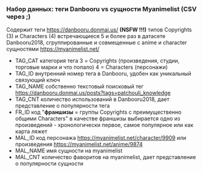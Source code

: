 ### Набор данных: теги Danbooru vs сущности Myanimelist (CSV через ;)

Содержит теги https://danbooru.donmai.us/ **(NSFW !!!)** типов Copyrights (3) и Characters (4) встречающиеся 5 и более раз
в датасете Danbooru2018, сгруппированные и совмещенные с anime и character сущностями https://myanimelist.net/

- TAG_CAT категория тега 3 = Copyrights (произведения, студии, торговые марки и что попало) 4 = Characters (персонажи)
- TAG_ID внутренний номер тега в Danbooru, удобен как уникальный связующий ключ 
- TAG_NAME собственно текстовый поисковый тег https://danbooru.donmai.us/posts?tags=patchouli_knowledge
- TAG_CNT количество использований в Danbooru2018, дает представление о популярности тега
- FR_ID код "**франшизы** = группы Copyrights с преимущественно общими Characters"
  в качестве франшизы выбирается одно из произведений - хронологически первое, самое популярное или как карта ляжет
- MAL_ID код персонажа https://myanimelist.net/character/9909 или произведения https://myanimelist.net/anime/9874
- MAL_NAME имя сущности на myanimelist
- MAL_CNT количество фаворитов на myanimelist, дает представление о популярности сущности
